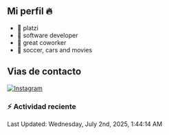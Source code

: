 ## Mi perfil 🔥


- 🔭 platzi
- 🌱 software developer
- 👯 great coworker
- 💬 soccer, cars and movies

## Vias de contacto

[![Instagram](https://img.shields.io/badge/@isaacgm__-%23E4405F?style=for-the-badge&logo=instagram&logoColor=white)](https://www.instagram.com/isaacgm__/)

### :zap: Actividad reciente 
<!--RECENT_ACTIVITY:start-->
<!--RECENT_ACTIVITY:end-->
<!--RECENT_ACTIVITY:last_update-->
Last Updated: Wednesday, July 2nd, 2025, 1:44:14 AM
<!--RECENT_ACTIVITY:last_update_end-->

